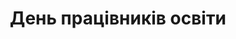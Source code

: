 ﻿---
title: День працівників освіти
---

<youtube id="2B8bOPJz9Gc" />

<youtube id="nMRgPCl5qL8" />
